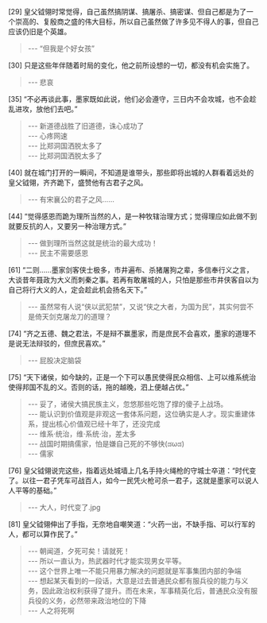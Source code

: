 
[29] 皇父钺翎时常觉得，自己虽然搞阴谋、搞屠杀、搞密谋、但自己都是为了一个崇高的、复殷商之盛的伟大目标，所以自己虽然做了许多见不得人的事，但自己应该仍旧是个英雄。
>--- “但我是个好女孩”<br>

[30] 只是这些年伴随着时局的变化，他之前所设想的一切，都没有机会实施了。
>--- 悲哀<br>

[35] “不必再谈此事，墨家既如此说，他们必会遵守，三日内不会攻城，也不会趁乱进攻，放他们去吧。”
>--- 新道德战胜了旧道德，诛心成功了<br>
>--- 心疼网速<br>
>--- 比郑洞国洒脱太多了<br>
>--- 比郑洞国洒脱太多了<br>

[40] 就在城门打开的一瞬间，不知道是谁带头，那些即将出城的人群看着远处的皇父钺翎，齐齐跪下，盛赞他有古君子之风。
>--- 有宋襄公的君子之风……<br>

[44] “觉得感恩而跪为理所当然的人，是一种牧辖治理方式；觉得理应如此做不到就要反抗的人，又要另一种治理方式。”
>--- 做到理所当然这就是统治的最大成功！<br>
>--- 民主不需要感恩<br>

[61] “二则……墨家剑客侠士极多，市井遍布、杀猪屠狗之辈，多信奉行义之言，大谈昔年聂政为大义而刺秦之事。若再有敢屠城的人，只怕是那些市井侠客自以为自己将行大义的人，定会趁此机会扬名天下。”
>--- 虽然常有人说“侠以武犯禁”，又说“侠之大者，为国为民”，其实何尝不是倚天剑克屠龙刀的道理？<br>

[74] “齐之五德、魏之君法，不是辩不赢墨家，而是庶民不会喜欢，墨家的道理不是说无法辩驳的，但庶民喜欢。”
>--- 屁股决定脑袋<br>

[75] “天下诸侯，如今缺的，正是一个下可以愚民使得民众相信、上可以维系统治使得邦国不乱的义。否则的话，拖的越晚，泗上便越占优。”
>--- 妥了，诸侯大搞民族主义，忽悠那些吃饱了撑的傻子上战场。<br>
>--- 能认识到价值观是非观这一套体系问题，这位确实是人才。现实重建体系，提出核心价值观已经十年了，还没完成<br>
>--- 维系·统治，维·系统·治，差太多<br>
>--- 战国时期搞儒家，怕是嫌自己死的不够快(ಡωಡ)<br>
>--- 儒家<br>

[76] 皇父钺翎说完这些，指着远处城墙上几名手持火绳枪的守城士卒道：“时代变了。以往一君子凭车可战百人，如今一民凭火枪可杀一君子，这就是墨家可以说人人平等的基础。”
>--- 大人，时代变了.jpg<br>

[81] 皇父钺翎伸出了手指，无奈地自嘲笑道：“火药一出，不缺手指、可以行军的人，都可以算作民了。”
>--- 朝闻道，夕死可矣！请就死！<br>
>--- 所以一直认为，热武器时代才能实现男女平等。<br>
>--- 这个世界上唯一不能只用暴力解决的问题就是军事集团内部的争端<br>
>--- 想起某天看到的一段话，大意是过去普通民众都有服兵役的能力与义务，因此政治权利获得了提升。而在未来，军事精英化后，普通民众没有服兵役的义务，必然带来政治地位的下降<br>
>--- 人之将死啊<br>
